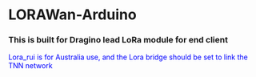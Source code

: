 # LORAWan-Arduino
### This is built for Dragino lead LoRa module for end client
<span style="color:blue">Lora_rui is for Australia use, and the Lora bridge should be set to link the TNN network</span>
